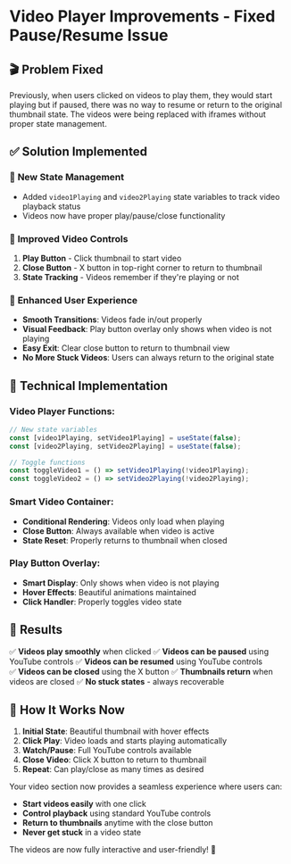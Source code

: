 # Video Player Improvements - Fixed Pause/Resume Issue

## 🎬 **Problem Fixed**

Previously, when users clicked on videos to play them, they would start playing but if paused, there was no way to resume or return to the original thumbnail state. The videos were being replaced with iframes without proper state management.

## ✅ **Solution Implemented**

### 🎯 **New State Management**

- Added `video1Playing` and `video2Playing` state variables to track video playback status
- Videos now have proper play/pause/close functionality

### 🔄 **Improved Video Controls**

1. **Play Button** - Click thumbnail to start video
2. **Close Button** - X button in top-right corner to return to thumbnail
3. **State Tracking** - Videos remember if they're playing or not

### 🎨 **Enhanced User Experience**

- **Smooth Transitions**: Videos fade in/out properly
- **Visual Feedback**: Play button overlay only shows when video is not playing
- **Easy Exit**: Clear close button to return to thumbnail view
- **No More Stuck Videos**: Users can always return to the original state

## 🔧 **Technical Implementation**

### Video Player Functions:

```typescript
// New state variables
const [video1Playing, setVideo1Playing] = useState(false);
const [video2Playing, setVideo2Playing] = useState(false);

// Toggle functions
const toggleVideo1 = () => setVideo1Playing(!video1Playing);
const toggleVideo2 = () => setVideo2Playing(!video2Playing);
```

### Smart Video Container:

- **Conditional Rendering**: Videos only load when playing
- **Close Button**: Always available when video is active
- **State Reset**: Properly returns to thumbnail when closed

### Play Button Overlay:

- **Smart Display**: Only shows when video is not playing
- **Hover Effects**: Beautiful animations maintained
- **Click Handler**: Properly toggles video state

## 🎯 **Results**

✅ **Videos play smoothly** when clicked
✅ **Videos can be paused** using YouTube controls
✅ **Videos can be resumed** using YouTube controls  
✅ **Videos can be closed** using the X button
✅ **Thumbnails return** when videos are closed
✅ **No stuck states** - always recoverable

## 🚀 **How It Works Now**

1. **Initial State**: Beautiful thumbnail with hover effects
2. **Click Play**: Video loads and starts playing automatically
3. **Watch/Pause**: Full YouTube controls available
4. **Close Video**: Click X button to return to thumbnail
5. **Repeat**: Can play/close as many times as desired

Your video section now provides a seamless experience where users can:

- **Start videos easily** with one click
- **Control playback** using standard YouTube controls
- **Return to thumbnails** anytime with the close button
- **Never get stuck** in a video state

The videos are now fully interactive and user-friendly! 🎉
